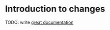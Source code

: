 # Introduction to changes

TODO: write [great documentation](http://jacobian.org/writing/what-to-write/)
